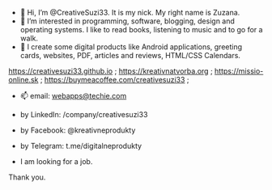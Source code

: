 - 👋 Hi, I’m @CreativeSuzi33. It is my nick. My right name is Zuzana.
- 👀 I’m interested in programming, software, blogging, design and operating systems. I like to read books, listening to music and to go for a walk.
- 🌱 I create some digital products like Android applications, greeting cards, websites, PDF, articles and reviews, HTML/CSS Calendars.

https://creativesuzi33.github.io ;
https://kreativnatvorba.org ;
https://missio-online.sk ;
https://buymeacoffee.com/creativesuzi33 ;

- 📫 email: webapps@techie.com
  
- by LinkedIn: /company/creativesuzi33
- by Facebook: @kreativneprodukty
- by Telegram: t.me/digitalneprodukty

- I am looking for a job. 

Thank you.

